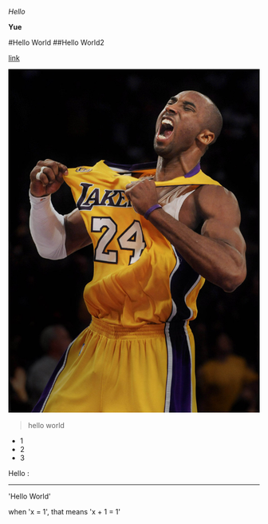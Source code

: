 *Hello*

**Yue**

#Hello World
##Hello World2

[link](https://commonmark.org/help/)

![Image](Kobe_bryant_con_competencia.jpg)

> hello
> world

* 1
* 2
* 3

Hello :
***

'Hello World'

when 'x = 1', that means 'x + 1 = 1'

